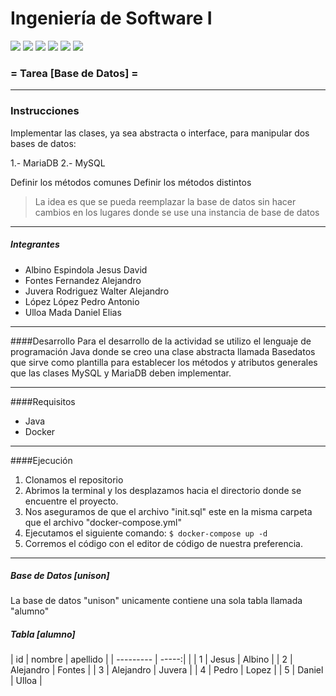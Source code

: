 # Ingeniería de Software I

![](https://img.shields.io/github/stars/pandao/editor.md.svg) ![](https://img.shields.io/github/forks/pandao/editor.md.svg) ![](https://img.shields.io/github/tag/pandao/editor.md.svg) ![](https://img.shields.io/github/release/pandao/editor.md.svg) ![](https://img.shields.io/github/issues/pandao/editor.md.svg) ![](https://img.shields.io/bower/v/editor.md.svg)

### = Tarea [Base de Datos] =

------------

### Instrucciones
Implementar las clases, ya sea abstracta o interface, para manipular dos bases de datos:

1.- MariaDB
2.- MySQL

Definir los métodos comunes
Definir los métodos distintos

>La idea es que se pueda reemplazar la base de datos sin hacer cambios en los lugares donde se use una instancia de base de datos

------------

##### Integrantes
- Albino Espindola Jesus David
- Fontes Fernandez Alejandro
- Juvera Rodriguez Walter Alejandro
- López López Pedro Antonio
- Ulloa Mada Daniel Elias

------------
####Desarrollo
Para el desarrollo de la actividad se utilizo el lenguaje de programación Java donde se creo una clase abstracta llamada Basedatos que sirve como plantilla para establecer los métodos y atributos generales que las clases MySQL y MariaDB deben implementar.

------------
####Requisitos
- Java
- Docker
------------

####Ejecución
1. Clonamos el repositorio
2. Abrimos la terminal y los desplazamos hacia el directorio donde se encuentre el proyecto.
3. Nos aseguramos de que el archivo "init.sql" este en la misma carpeta que el archivo "docker-compose.yml"
4. Ejecutamos el siguiente comando: `$ docker-compose up -d`
5. Corremos el código con el editor de código de nuestra preferencia.

------------

##### Base de Datos [unison]
La base de datos "unison" unicamente contiene una sola tabla llamada "alumno"

##### Tabla [alumno]

| id      | nombre | apellido |
| --------- | -----:| |
| 1  | Jesus | Albino | 
| 2  | Alejandro | Fontes |
| 3  | Alejandro | Juvera |
| 4  | Pedro | Lopez |
| 5  | Daniel | Ulloa |
